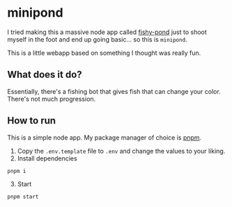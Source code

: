# minipond

I tried making this a massive node app called [fishy-pond](https://github.com/Hri7566/fishy-pond) just to shoot myself in the foot and end up going basic... so this is `minipond`.

This is a little webapp based on something I thought was really fun.

## What does it do?

Essentially, there's a fishing bot that gives fish that can change your color. There's not much progression.

## How to run

This is a simple node app. My package manager of choice is [pnpm](https://pnpm.io/).

1. Copy the `.env.template` file to `.env` and change the values to your liking.
2. Install dependencies

```
pnpm i
```

3. Start

```
pnpm start
```
